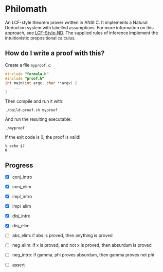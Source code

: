 Philomath
=========

An LCF-style theorem prover written in ANSI C.  It implements a
Natural Deduction system with labelled assumptions.  For more information
on this approach, see [LCF-Style-ND](https://github.com/catseye/LCF-Style-ND).
The supplied rules of inference implement the intuitionistic propositional calculus.

How do I write a proof with this?
---------------------------------

Create a file `myproof.c`:

```c
#include "formula.h"
#include "proof.h"
int main(int argc, char **argv) {
    ...
}
```

Then compile and run it with:

    ./build-proof.sh myproof

And run the resulting executable:

    ./myproof

If the exit code is 0, the proof is valid!

    % echo $?
    0

Progress
--------

- [x] conj_intro
- [x] conj_elim
- [x] impl_intro
- [x] impl_elim
- [x] disj_intro
- [x] disj_elim
- [ ] abs_elim: if abs is proved, then anything is proved
- [ ] neg_elim: if x is proved, and not x is proved, then absurdum is proved
- [ ] neg_intro: if gamma, phi proves absurdum, then gamma proves not phi
- [ ] assert

